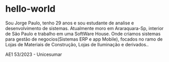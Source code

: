 # hello-world

Sou Jorge Paulo, tenho 29 anos e sou estudante de analise e desenvolvimento de sistemas.
Atualmente moro em Araraquara-Sp, interior de São Paulo e trabalho em uma SoftWare House. Onde criamos sistemas para gestão de negocios(Sistemas ERP e app Mobile),
focados no ramo de Lojas de Materiais de Construção, Lojas de Iluminação e derivados..

AE1 53/2023 - Unicesumar
